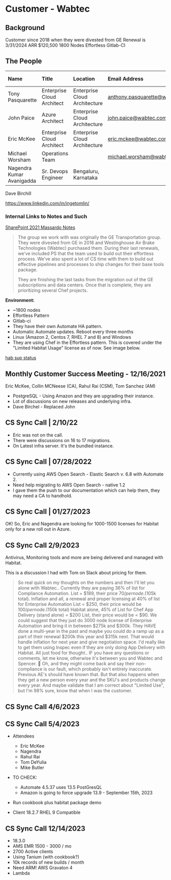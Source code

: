 # Customer - Wabtec

## Background

Customer since 2018 when they were divested from GE
Renewal is 3/31/2024
ARR $120,500
1800 Nodes
Effortless
Gitlab-CI

## The People

| Name                      | Title                      | Location                      | Email Address                  | Reports to? | LinkedIn                                                              |
| :------------------------ | :------------------------- | :---------------------------- | :----------------------------- | :---------- | --------------------------------------------------------------------- |
| Tony Pasquarette          | Enterprise Cloud Architect | Enterprise Cloud Architecture | anthony.pasquarette@wabtec.com |             |                                                                       |
| John Paice                | Azure Architect            | Enterprise Cloud Architecture | john.paice@wabtec.com          |             |                                                                       |
| Eric McKee                | Enterprise Cloud Architect | Enterprise Cloud Architecture | eric.mckee@wabtec.com          | John        | [LI](https://www.linkedin.com/in/unixarchitect/)                      |
| Michael Worsham           | Operations Team            |                               | michael.worsham@wabtec.com     |             |                                                                       |
| Nagendra Kumar Avanigadda | Sr. Devops Engineer        | Bengaluru, Karnataka          |                                | John        | [LI](https://www.linkedin.com/in/nagendra-kumar-avanigadda-6971384a/) |

Dave Birchill

https://www.linkedin.com/in/ingetomlin/

### Internal Links to Notes and Such

[SharePoint 2021 Massardo Notes](https://progresssoftware-my.sharepoint.com/:w:/g/personal/massardo_progress_com/EdF5qMYQLWxItqkshpUtPy4BltI85DNHl0a3Yc-OY1yF7w?e=xlulfh)

> The group we work with was originally the GE Transportation group. They were divested from GE in 2018 and Westinghouse Air Brake Technologies (Wabtec) purchased them. During their last renewals, we’ve included PS that the team used to build out their effortless process. We’ve also spent a lot of CS time with them to build out effective pipelines and processes to ship changes for their base tools package.
>
> They are finishing the last tasks from the migration out of the GE subscriptions and data centers. Once that is complete, they are prioritizing several Chef projects.

**Environment:**

* ~1800 nodes
* Effortless Pattern
* Gitlab-ci
* They have their own Automate HA pattern.
* Automatic Automate updates. Reboot every three months
* Linux (Amazon 2, Centos 7, RHEL 7 and 8) and Windows
* They are using Chef in the Effortless pattern. This is covered under the "Limited Habitat Usage" license as of now. See image below.

[hab sup status](images/wabtec-hab-usage.jpg)

## Monthly Customer Success Meeting - 12/16/2021

Eric McKee, Collin MCNeese (CA), Rahul Rai (CSM), Tom Sanchez (AM)

* PostgreSQL - Using Amazon and they are upgrading their instance.
* Lot of discussions on new releases and underlying infra.
* Dave Birchel - Replaced John

## CS Sync Call | 2/10/22

* Eric was not on the call.
* There were discussions on 16 to 17 migrations.
* On Latest infra server. It's the bundled instance.

## CS Sync Call | 07/28/2022

* Currently using AWS Open Search - Elastic Search v. 6.8 with Automate 2.
* Need help migrating to AWS Open Search - native 1.2
* I gave them the push to our documentation which can help them, they may need a CA to handhold.

## CS Sync Call | 01/27/2023

OK! So, Eric and Nagendra are looking for 1000-1500 licenses for Habitat only for a new roll out in Azure.

## CS Sync Call 2/9/2023

Antivirus, Monitoring tools and more are being delivered and managed with Habitat.

This is a discussion I had with Tom on Slack about pricing for them.

> So real quick on my thoughts on the numbers and then I'll let you alone with Wabtec..
> Currently they are paying 36% of list for Compliance Automation. List = $189, their price $70 / per node. ($105k total).
> Inflation and all, a renewal and proper licensing at 40% of list for Enterprise Automation List = $250, their price would be $100 / per node. ($150k total)
> Habitat alone, 45% of List for Chef App Delivery (stand alone) = $200 List, their price would be = $90.
> We could suggest that they just do 3000 node license of Enterprise Automation and bring it in between $275k and $300k.
> They HAVE done a multi-year in the past and maybe you could do a ramp up as a part of their renewal $200k this year and $315k next. That would handle inflation for next year and give negotiation space.
> I'd really like to get them using Inspec even if they are only doing App Delivery with Habitat.
> All just food for thought.. IF you have any questions or comments, let me know, otherwise it's between you and Wabtec and Spencer. :slightly_smiling_face:
> Oh, and they might come back and say their non-compliance is our fault, which probably isn't entirely inaccurate. Previous AE's should have known that. But that also happens when they get a new person every year and the SKU's and products change every year.
> And maybe validate that I am correct about "Limited Use", but I'm 98% sure, know that when I was the customer.

## CS Sync Call 4/6/2023

## CS Sync Call 5/4/2023

* Attendees
  * Eric McKee
  * Nagendra
  * Rahul Rai
  * Tom DeYulia
  * Mike Butler

* TO CHECK:
  * Automate 4.5.37 uses 13.5 PostGresQL
  * Amazon is going to force upgrade 13.9 - September 15th, 2023

* Run cookbook plus habitat package demo
* Client 18.2.7 RHEL 9 Compatible

## CS Sync Call 12/14/2023

* 18.3.0
* AMS EMR 1500 - 3000 / mo
* 2700 Active clients
* Using Tanium (with cookbook?)
* 10k records of new builds / month
* Need ARM! AWS Gravaton 4
* Lambda
